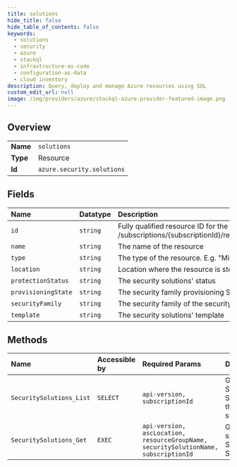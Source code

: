 ```yaml
---
title: solutions
hide_title: false
hide_table_of_contents: false
keywords:
  - solutions
  - security
  - azure    
  - stackql
  - infrastructure-as-code
  - configuration-as-data
  - cloud inventory
description: Query, deploy and manage Azure resources using SQL
custom_edit_url: null
image: /img/providers/azure/stackql-azure-provider-featured-image.png
---
```

  
    

## Overview
<table><tbody>
<tr><td><b>Name</b></td><td><code>solutions</code></td></tr>
<tr><td><b>Type</b></td><td>Resource</td></tr>
<tr><td><b>Id</b></td><td><code>azure.security.solutions</code></td></tr>
</tbody></table>

## Fields
| Name | Datatype | Description |
|:-----|:---------|:------------|
| `id` | `string` | Fully qualified resource ID for the resource. Ex - /subscriptions/{subscriptionId}/resourceGroups/{resourceGroupName}/providers/{resourceProviderNamespace}/{resourceType}/{resourceName} |
| `name` | `string` | The name of the resource |
| `type` | `string` | The type of the resource. E.g. "Microsoft.Compute/virtualMachines" or "Microsoft.Storage/storageAccounts" |
| `location` | `string` | Location where the resource is stored |
| `protectionStatus` | `string` | The security solutions' status |
| `provisioningState` | `string` | The security family provisioning State |
| `securityFamily` | `string` | The security family of the security solution |
| `template` | `string` | The security solutions' template |
## Methods
| Name | Accessible by | Required Params | Description |
|:-----|:--------------|:----------------|:------------|
| `SecuritySolutions_List` | `SELECT` | `api-version, subscriptionId` | Gets a list of Security Solutions for the subscription. |
| `SecuritySolutions_Get` | `EXEC` | `api-version, ascLocation, resourceGroupName, securitySolutionName, subscriptionId` | Gets a specific Security Solution. |
